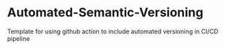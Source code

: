 # Automated-Semantic-Versioning
Template for using github action to include automated versioning in CI/CD pipeline
